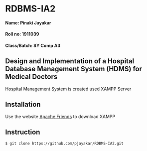 # RDBMS-IA2
#### Name: Pinaki Jayakar
#### Roll no: 1911039
#### Class/Batch: SY Comp A3
## Design and Implementation of a Hospital Database Management System (HDMS) for Medical Doctors
Hospital Management System is created used XAMPP Server
## Installation
Use the website [Apache Friends](https://www.apachefriends.org/download.html) to download XAMPP
## Instruction
```bash
$ git clone https://github.com/pjayakar/RDBMS-IA2.git
```
